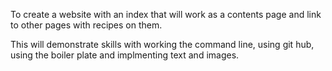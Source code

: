 To create a website with an index that will work as a contents page and link to other pages with recipes on them.

This will demonstrate skills with working the command line, using git hub, using the boiler plate and implmenting text and images. 
